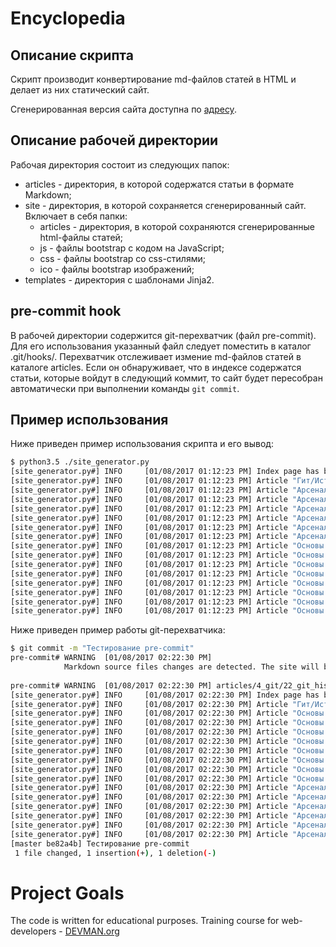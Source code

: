 # Encyclopedia

## Описание скрипта

Скрипт производит конвертирование md-файлов статей в HTML и делает
из них статический сайт.

Сгенерированная версия сайта доступна по [адресу](https://ilya14.github.io/index.html).

## Описание рабочей директории

Рабочая директория состоит из следующих папок:

* articles - директория, в которой содержатся статьи в формате Markdown;
* site - директория, в которой сохраняется сгенерированный сайт.
  Включает в себя папки:
    * articles - директория, в которой сохраняются сгенерированные
      html-файлы статей;
    * js - файлы bootstrap с кодом на JavaScript;
    * css - файлы bootstrap со css-стилями;
    * ico - файлы bootstrap изображений;
* templates - директория с шаблонами Jinja2.

## pre-commit hook

В рабочей директории содержится git-перехватчик (файл pre-commit).
Для его использования указанный файл следует поместить в каталог
.git/hooks/. Перехватчик отслеживает измение md-файлов статей в 
каталоге articles. Если он обнаруживает, что в индексе содержатся
статьи, которые войдут в следующий коммит, то сайт будет пересобран 
автоматически при выполнении команды `git commit`.

## Пример использования

Ниже приведен пример использования скрипта и его вывод:
```sh
$ python3.5 ./site_generator.py
[site_generator.py#] INFO     [01/08/2017 01:12:23 PM] Index page has been created
[site_generator.py#] INFO     [01/08/2017 01:12:23 PM] Article "Гит/История" has been created
[site_generator.py#] INFO     [01/08/2017 01:12:23 PM] Article "Арсенал/Гугл" has been created
[site_generator.py#] INFO     [01/08/2017 01:12:23 PM] Article "Арсенал/Девман" has been created
[site_generator.py#] INFO     [01/08/2017 01:12:23 PM] Article "Арсенал/Английский" has been created
[site_generator.py#] INFO     [01/08/2017 01:12:23 PM] Article "Арсенал/Кодэнви" has been created
[site_generator.py#] INFO     [01/08/2017 01:12:23 PM] Article "Арсенал/Консоль" has been created
[site_generator.py#] INFO     [01/08/2017 01:12:23 PM] Article "Арсенал/Гит и Гитхаб" has been created
[site_generator.py#] INFO     [01/08/2017 01:12:23 PM] Article "Основы Питона/Стайлгайд" has been created
[site_generator.py#] INFO     [01/08/2017 01:12:23 PM] Article "Основы Питона/Комментарии" has been created
[site_generator.py#] INFO     [01/08/2017 01:12:23 PM] Article "Основы Питона/Зачем нужен Питон" has been created
[site_generator.py#] INFO     [01/08/2017 01:12:23 PM] Article "Основы Питона/Основные типы данных" has been created
[site_generator.py#] INFO     [01/08/2017 01:12:23 PM] Article "Основы Питона/Основные конструкции" has been created
[site_generator.py#] INFO     [01/08/2017 01:12:23 PM] Article "Основы Питона/Типы данных" has been created
[site_generator.py#] INFO     [01/08/2017 01:12:23 PM] Article "Основы Питона/Модули" has been created
[site_generator.py#] INFO     [01/08/2017 01:12:23 PM] Article "Основы Питона/Полезные приёмы" has been created
```

Ниже приведен пример работы git-перехватчика:

```sh
$ git commit -m "Тестирование pre-commit"
pre-commit# WARNING  [01/08/2017 02:22:30 PM] 
            Markdown source files changes are detected. The site will be rebuilt. Files with changes:
            
pre-commit# WARNING  [01/08/2017 02:22:30 PM] articles/4_git/22_git_history.md
[site_generator.py#] INFO     [01/08/2017 02:22:30 PM] Index page has been created
[site_generator.py#] INFO     [01/08/2017 02:22:30 PM] Article "Гит/История" has been created
[site_generator.py#] INFO     [01/08/2017 02:22:30 PM] Article "Основы Питона/Стайлгайд" has been created
[site_generator.py#] INFO     [01/08/2017 02:22:30 PM] Article "Основы Питона/Комментарии" has been created
[site_generator.py#] INFO     [01/08/2017 02:22:30 PM] Article "Основы Питона/Зачем нужен Питон" has been created
[site_generator.py#] INFO     [01/08/2017 02:22:30 PM] Article "Основы Питона/Основные типы данных" has been created
[site_generator.py#] INFO     [01/08/2017 02:22:30 PM] Article "Основы Питона/Основные конструкции" has been created
[site_generator.py#] INFO     [01/08/2017 02:22:30 PM] Article "Основы Питона/Типы данных" has been created
[site_generator.py#] INFO     [01/08/2017 02:22:30 PM] Article "Основы Питона/Модули" has been created
[site_generator.py#] INFO     [01/08/2017 02:22:30 PM] Article "Основы Питона/Полезные приёмы" has been created
[site_generator.py#] INFO     [01/08/2017 02:22:30 PM] Article "Арсенал/Гугл" has been created
[site_generator.py#] INFO     [01/08/2017 02:22:30 PM] Article "Арсенал/Девман" has been created
[site_generator.py#] INFO     [01/08/2017 02:22:30 PM] Article "Арсенал/Английский" has been created
[site_generator.py#] INFO     [01/08/2017 02:22:30 PM] Article "Арсенал/Кодэнви" has been created
[site_generator.py#] INFO     [01/08/2017 02:22:30 PM] Article "Арсенал/Консоль" has been created
[site_generator.py#] INFO     [01/08/2017 02:22:30 PM] Article "Арсенал/Гит и Гитхаб" has been created
[master be82a4b] Тестирование pre-commit
 1 file changed, 1 insertion(+), 1 deletion(-)
```

# Project Goals

The code is written for educational purposes. Training course for web-developers - [DEVMAN.org](https://devman.org)
